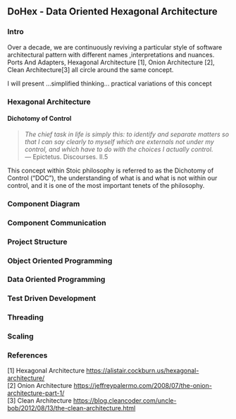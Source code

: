 ## DoHex - Data Oriented Hexagonal Architecture 

### Intro

Over a decade, we are continuously reviving a particular style of software architectural pattern with different names ,interpretations and nuances. Ports And Adapters, Hexagonal Architecture [1], Onion Architecture [2], Clean Architecture[3] all circle around the same concept.  
 
I will present ...simplified thinking... practical variations of this concept
 
### Hexagonal Architecture

#### Dichotomy of Control

> *The chief task in life is simply this: to identify and separate matters so that I can say clearly to myself which are externals not under my control, and which have to do with the choices I actually control.*  
> — Epictetus. Discourses. II.5  

This concept within Stoic philosophy is referred to as the Dichotomy of Control (“DOC”), the understanding of what is and what is not within our control, and it is one of the most important tenets of the philosophy. 

### Component Diagram 

### Component Communication

### Project Structure

### Object Oriented Programming

### Data Oriented Programming

### Test Driven Development

### Threading

### Scaling

### References
[1] Hexagonal Architecture https://alistair.cockburn.us/hexagonal-architecture/  
[2] Onion Architecture https://jeffreypalermo.com/2008/07/the-onion-architecture-part-1/  
[3] Clean Architecture https://blog.cleancoder.com/uncle-bob/2012/08/13/the-clean-architecture.html  
<!--stackedit_data:
eyJoaXN0b3J5IjpbLTQ0MjczNDQ3NiwtMTAxNTY5OTQ5NSw4ND
kyMDc0MTksLTE0MjQ2MTI4OTgsMjExMDcxNzgzNCw2NjY3NDM5
NDgsMzM3MTM5NDc1LDUxNjU4Mzk4MiwtMTg3NTM3ODk3MCw3Mz
U3NjU3MzQsLTE1MzYxMDU4ODIsMTA3NjM5MDQ5OSwtMTAxMDQ0
MjE1OSw2ODkxOTI3MjQsLTg1MjA5NTMwNCw3MDk5ODYyMjYsMz
I2NDE4MTEsLTcyODg1MzEwMSwtMzgwMTQyODUxXX0=
-->